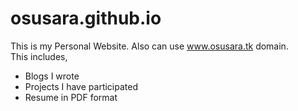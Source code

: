 # osusara.github.io
This is my Personal Website. Also can use www.osusara.tk domain. <br>This includes,
<ul>
  <li>Blogs I wrote</li>
  <li>Projects I have participated</li>
  <li>Resume in PDF format</li>
</ul>
